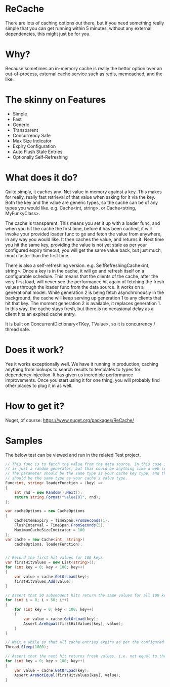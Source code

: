 ReCache
===========

There are lots of caching options out there, but if you need something really simple that you can get running within 5 minutes, without any external dependencies, this might just be for you.

Why?
====
Because sometimes an in-memory cache is really the bettor option over an out-of-process, external cache service such as redis, memcached, and the like.

The skinny on Features
========
* Simple
* Fast
* Generic
* Transparent
* Concurrency Safe
* Max Size Indicator
* Expiry Configuration
* Auto Flush Stale Entries
* Optionally Self-Refreshing

What does it do?
================
Quite simply, it caches any .Net value in memory against a key. This makes for really, really fast retrieval of that value when asking for it via the key.
Both the key and the value are generic types, so the cache can be of any types you would like.
e.g. Cache<int, string>, or Cache<string, MyFunkyClass>.

The cache is transparent. This means you set it up with a loader func, and when you hit the cache the first time, before it has been cached, it will invoke your provided loader func to go and fetch the value from anywhere, in any way you would like. It then caches the value, and returns it. Next time you hit the same key, providing the value is not yet stale as per your configured expiry timeout, you will get the same value back, but just much, much faster than the first time.

There is also a self-refreshing version.
e.g. SelfRefreshingCache<int, string>.
Once a key is in the cache, it will go and refresh itself on a configurable schedule. This means that the clients of the cache, after the very first load, will never see the performance hit again of fetching the fresh values through the loader func from the data source.
It works on a generational model. While generation 2 is being fetch asynchronously in the background, the cache will keep serving up generation 1 to any clients that hit that key. The moment generation 2 is available, it replaces generation 1. In this way, the cache stays fresh, but there is no occasional delay as a client hits an expired cache entry.

It is built on ConcurrentDictionary<TKey, TValue>, so it is concurrency / thread safe.

Does it work?
=============
Yes it works exceptionally well. We have it running in production, caching anything from lookups to search results to templates to types for dependency injection. It has given us incredible performance improvements.
Once you start using it for one thing, you will probably find other places to plug it in as well.

How to get it?
==============
Nuget, of course: 
https://www.nuget.org/packages/ReCache/


Samples
=======
The below test can be viewed and run in the related Test project.

```csharp
// This func is to fetch the value from the data source. In this case it 
// is just a random generator, but this could be anything like a web service or database.
// The parameter should be the same type as your cache key type, and the return value
// should be the same type as your cache's value type.
Func<int, string> loaderFunction = (key) =>
{
	int rnd = new Random().Next();
	return string.Format("value{0}", rnd);
};

var cacheOptions = new CacheOptions
{
	CacheItemExpiry = TimeSpan.FromSeconds(1),
	FlushInterval = TimeSpan.FromSeconds(5),
	MaximumCacheSizeIndicator = 100
};
var cache = new Cache<int, string>(
	cacheOptions, loaderFunction);


// Record the first hit values for 100 keys
var firstHitValues = new List<string>();
for (int key = 0; key < 100; key++)
{
	var value = cache.GetOrLoad(key);
	firstHitValues.Add(value);
}

// Assert that 50 subsequent hits return the same values for all 100 keys.
for (int i = 0; i < 50; i++)
{
	for (int key = 0; key < 100; key++)
	{
		var value = cache.GetOrLoad(key);
		Assert.AreEqual(firstHitValues[key], value);
	}
}

// Wait a while so that all cache entries expire as per the configured options
Thread.Sleep(1000);

// Assert that the next hit returns fresh values. i.e. not equal to the first hit values. 
for (int key = 0; key < 100; key++)
{
	var value = cache.GetOrLoad(key);
	Assert.AreNotEqual(firstHitValues[key], value);
}
```

